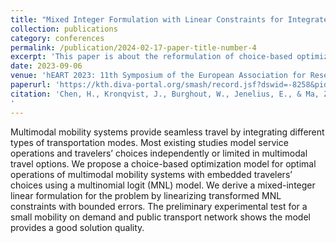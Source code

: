 ```yaml
---
title: "Mixed Integer Formulation with Linear Constraints for Integrated Service Operations and Traveler Choices in Multimodal Mobility Systems"
collection: publications
category: conferences
permalink: /publication/2024-02-17-paper-title-number-4
excerpt: 'This paper is about the reformulation of choice-based optimization'
date: 2023-09-06
venue: 'hEART 2023: 11th Symposium of the European Association for Research in Transportation'
paperurl: 'https://kth.diva-portal.org/smash/record.jsf?dswid=-8258&pid=diva2%3A1823503&c=4&searchType=SIMPLE&language=en&query=&af=%5B%5D&aq=%5B%5B%7B%22personId%22%3A%22authority-person%3A101518+OR+0000-0001-6750-210X%22%7D%5D%5D&aq2=%5B%5B%5D%5D&aqe=%5B%5D&noOfRows=50&sortOrder=author_sort_asc&sortOrder2=title_sort_asc&onlyFullText=false&sf=all'
citation: 'Chen, H., Kronqvist, J., Burghout, W., Jenelius, E., & Ma, Z. (2023). Mixed Integer Formulation with Linear Constraints for Integrated Service Operations and Traveler Choices in Multimodal Mobility Systems. Presented at the hEART 2023: 11th Symposium of the European Association for Research in Transportation, September 6-8, 2023. Retrieved from https://urn.kb.se/resolve?urn=urn:nbn:se:kth:diva-341787
'
---
```


Multimodal mobility systems provide seamless travel by integrating different types of transportation modes. Most existing studies model service operations and travelers’ choices independently or limited in multimodal travel options. We propose a choice-based optimization model for optimal operations of multimodal mobility systems with embedded travelers’ choices using a multinomial logit (MNL) model. We derive a mixed-integer linear formulation for the problem by linearizing transformed MNL constraints with bounded errors. The preliminary experimental test for a small mobility on demand and public transport network shows the model provides a good solution quality.
